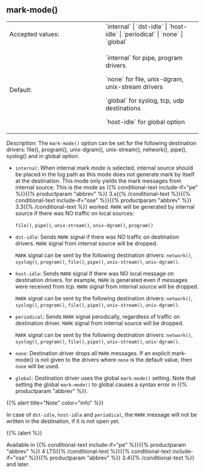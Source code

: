 ---
---
<!-- DISCLAIMER: This file is based on the syslog-ng Open Source Edition documentation https://github.com/balabit/syslog-ng-ose-guides/commit/2f4a52ee61d1ea9ad27cb4f3168b95408fddfdf2 and is used under the terms of The syslog-ng Open Source Edition Documentation License. The file has been modified by Axoflow. -->

## mark-mode()

<table>
<colgroup>
<col style="width: 50%" />
<col style="width: 50%" />
</colgroup>
<tbody>
<tr class="odd">
<td>Accepted values:</td>
<td>`internal` | `dst-idle` | `host-idle` | `periodical` | `none` | `global`</td>
</tr>
<tr class="even">
<td>Default:</td>
<td><p>`internal` for pipe, program drivers</p>
<p>`none` for file, unix-dgram, unix-stream drivers</p>
<p>`global` for syslog, tcp, udp destinations</p>
<p>`host-idle` for global option</p></td>
</tr>
</tbody>
</table>

*Description:* The `mark-mode()` option can be set for the following destination drivers: file(), program(), unix-dgram(), unix-stream(), network(), pipe(), syslog() and in global option.

  - `internal`: When internal mark mode is selected, internal source should be placed in the log path as this mode does not generate mark by itself at the destination. This mode only yields the mark messages from internal source. This is the mode as {{% conditional-text include-if="pe" %}}{{% productparam "abbrev" %}} 3.x{{% /conditional-text %}}{{% conditional-text include-if="ose" %}}{{% productparam "abbrev" %}} 3.3{{% /conditional-text %}} worked. `MARK` will be generated by internal source if there was NO traffic on local sources:
    
    `file()`, `pipe()`, `unix-stream()`, `unix-dgram()`, `program()`

  - `dst-idle`: Sends `MARK` signal if there was NO traffic on destination drivers. `MARK` signal from internal source will be dropped.
    
    `MARK` signal can be sent by the following destination drivers: `network()`, `syslog()`, `program()`, `file()`, `pipe()`, `unix-stream()`, `unix-dgram()`.

  - `host-idle`: Sends `MARK` signal if there was NO local message on destination drivers. for example, `MARK` is generated even if messages were received from tcp. `MARK` signal from internal source will be dropped.
    
    `MARK` signal can be sent by the following destination drivers: `network()`, `syslog()`, `program()`, `file()`, `pipe()`, `unix-stream()`, `unix-dgram()`.

  - `periodical`: Sends `MARK` signal perodically, regardless of traffic on destination driver. `MARK` signal from internal source will be dropped.
    
    `MARK` signal can be sent by the following destination drivers: `network()`, `syslog()`, `program()`, `file()`, `pipe()`, `unix-stream()`, `unix-dgram()`.

  - `none`: Destination driver drops all `MARK` messages. If an explicit mark-mode() is not given to the drivers where `none` is the default value, then `none` will be used.

  - `global`: Destination driver uses the global `mark-mode()` setting. Note that setting the global `mark-mode()` to global causes a syntax error in {{% productparam "abbrev" %}}.


{{% alert title="Note" color="info" %}}

In case of `dst-idle`, `host-idle` and `periodical`, the `MARK` message will not be written in the destination, if it is not open yet.

{{% /alert %}}

Available in {{% conditional-text include-if="pe" %}}{{% productparam "abbrev" %}} 4 LTS{{% /conditional-text %}}{{% conditional-text include-if="ose" %}}{{% productparam "abbrev" %}} 3.4{{% /conditional-text %}} and later.
